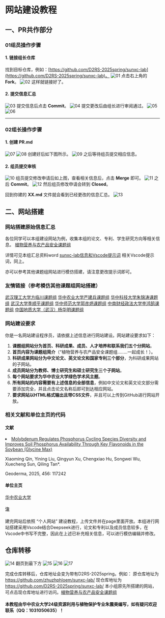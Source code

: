 # 网站建设教程

## 一、PR共作部分

### 01组员操作步骤

#### 1. 链接组长仓库

找到目标仓库，例如：[https://github.com/D2RS-2025spring/sunxc-lab](https://github.com/D2RS-2025spring/sunxc-lab)。
![01](https://github.com/D2RS-2025spring/sunxc-lab/tree/main/picture/01.jpg)
点击右上角的 **Fork**。
![02](https://github.com/D2RS-2025spring/sunxc-lab/tree/main/picture/02.jpg)
这样就链接好了。

#### 2. 提交信息汇总

![03](https://github.com/D2RS-2025spring/sunxc-lab/tree/main/picture/03.jpg)
提交信息后点击 **Commit**。
![04](https://github.com/D2RS-2025spring/sunxc-lab/tree/main/picture/04.jpg)
提交更改后由组长进行审阅通过。
![05](https://github.com/D2RS-2025spring/sunxc-lab/tree/main/picture/05.jpg)
![06](https://github.com/D2RS-2025spring/sunxc-lab/tree/main/picture/06.jpg)

----------------------------
### 02组长操作步骤

#### 1. 创建 PR.md

![07](https://github.com/D2RS-2025spring/sunxc-lab/tree/main/picture/07.jpg)
![08](https://github.com/D2RS-2025spring/sunxc-lab/tree/main/picture/08.jpg)
创建好后如下图所示。
![09](https://github.com/D2RS-2025spring/sunxc-lab/tree/main/picture/09.jpg)
之后等待组员提交相应信息。

#### 2. 组员提交审核

![10](https://github.com/D2RS-2025spring/sunxc-lab/tree/main/picture/10.jpg)
组员提交修改申请后如上图，查看相关信息后，点击 **Merge** 即可。
![11](https://github.com/D2RS-2025spring/sunxc-lab/tree/main/picture/11.jpg)
之后 **Commit**。
![12](https://github.com/D2RS-2025spring/sunxc-lab/tree/main/picture/12.jpg)
然后组员修改申请会转到 **Closed**。

回到你建的 **XX.md** 文件就会看到已经更改的信息汇总。
![13](https://github.com/D2RS-2025spring/sunxc-lab/tree/main/picture/13.jpg)

## 二、网站搭建

### 网站搭建原始信息汇总

各位同学可以本组建设网站为例，收集本组的论文、专利、学生研究方向等相关信息。
[植物营养与农产品安全课题组](https://D2RS-2025spring.github.io/sunxc-lab/)

详情可见本组汇总资料word
[sunxc-lab信息和Vscode提示词](https://D2RS-2025spring.github.io/sunxc-lab/sunxc-lab信息和Vscode提示词.docx)
相关Vscode提示词，同上。

亦可以参考其他课题组网站进行模仿搭建，请注意更改提示词即可。

### 友情链接（参考模仿其他课题组网站搭建）

[武汉理工大学方临川课题组](http://linchuanf.cn/teachers.html)
[华中农业大学严建兵课题组](http://www.maizego.org/)
[华中科技大学朱锦涛课题组](http://posm.chem.hust.edu.cn/)
[武汉大学季顺平课题组](https://gpcv.whu.edu.cn/index.html)
[华中师范大学郭彦炳课题组](https://guogroup.ccnu.edu.cn/zh/sy.htm)
[中南财经政法大学李鸿鹄课题组](https://www.x-mol.com/groups/li_honghu)
[中国地质大学（武汉）杨华明课题组](http://hmyang.cug.edu.cn/)

### 网站建设要求

你是一名网站建设程序员，请依据上述信息进行网站建设。网站建设要求如下：
1. **课题组网站分为首页、科研成果、成员、人才培养和联系我们五个分网站**。
2. **首页内容为课题组简介**（“植物营养与农产品安全课题组........一起成长！）。
3. **科研成果网站分为中文论文、英文论文和国家专利三个部分**，为科研成果网站的子网站。
4. **成员网站分为教师、博士研究生和硕士研究生三个子网站**。
5. **每个网站要求为华中农业大学绿色学术风主题**。
6. **所有网站的内容需要有上述信息的全部信息**，例如中文论文和英文论文部分需要添加完全，并且点击论文名称后即可到达相应网站。
7. **要求网站以HTML格式输出且带CSS文件**，并且可以上传到GitHub进行网站开放。

### 相关文献和单位主页的代码

#### 文献

<li class="paper-item">
        <a href="https://doi.org/10.1016/j.geoderma.2025.117242" class="paper-link" target="_blank">
            Molybdenum Regulates Phosphorus Cycling Species Diversity and Improves Soil Phosphorus Availability Through Key Flavonoids in the Soybean (Glycine Max)
        </a>
        <p>Xiaoming Qin, Yining Liu, Qingyun Xu, Chengxiao Hu, Songwei Wu, Xuecheng Sun, Qiling Tan*.</p>
        <p>Geoderma, 2025, 456: 117242</p>
    </li>

#### 单位主页

[华中农业大学](https://www.hzau.edu.cn/)

#### 注

建完网站后依照 “个人网站” 建设教程，上传文件并在page里面开放。本组进行网站搭建采用Vscode结合Deepseek进行，论文和专利以及成员信息较多，在Vscode中书写不完整，因此在上述已补充相关信息，可以进行模仿编辑并修改。

## 仓库转移

![14](https://github.com/D2RS-2025spring/sunxc-lab/tree/main/picture/14.jpg)
翻页到最下方
![15](https://github.com/D2RS-2025spring/sunxc-lab/tree/main/picture/15.jpg)
![16](https://github.com/D2RS-2025spring/sunxc-lab/tree/main/picture/16.jpg)
![17](https://github.com/D2RS-2025spring/sunxc-lab/tree/main/picture/17.jpg)

完成仓库转移后，仓库地址会变为带有D2RS-2025spring。例如：
原仓库地址为 https://github.com/zhuzhphloem/sunxc-lab/
现仓库地址为 https://github.com/D2RS-2025spring/sunxc-lab/
本小组原先所搭建的网站，可点击现仓库地址进行访问。[植物营养与农产品安全课题组](https://D2RS-2025spring.github.io/sunxc-lab/)

#### 本教程由华中农业大学24级资源利用与植物保护专业朱震昊编写，如有疑问欢迎联系（QQ：1031050635）！
